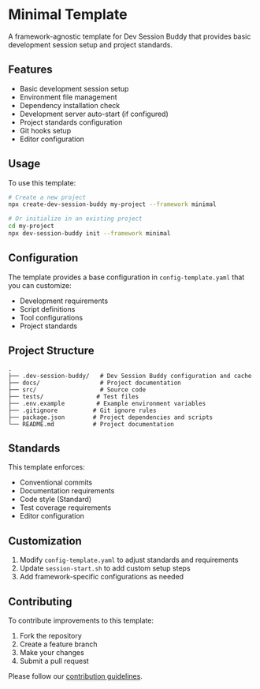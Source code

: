 # Minimal Template

A framework-agnostic template for Dev Session Buddy that provides basic development session setup and project standards.

## Features

- Basic development session setup
- Environment file management
- Dependency installation check
- Development server auto-start (if configured)
- Project standards configuration
- Git hooks setup
- Editor configuration

## Usage

To use this template:

```bash
# Create a new project
npx create-dev-session-buddy my-project --framework minimal

# Or initialize in an existing project
cd my-project
npx dev-session-buddy init --framework minimal
```

## Configuration

The template provides a base configuration in `config-template.yaml` that you can customize:

- Development requirements
- Script definitions
- Tool configurations
- Project standards

## Project Structure

```
.
├── .dev-session-buddy/   # Dev Session Buddy configuration and cache
├── docs/                 # Project documentation
├── src/                  # Source code
├── tests/               # Test files
├── .env.example         # Example environment variables
├── .gitignore          # Git ignore rules
├── package.json        # Project dependencies and scripts
└── README.md           # Project documentation
```

## Standards

This template enforces:

- Conventional commits
- Documentation requirements
- Code style (Standard)
- Test coverage requirements
- Editor configuration

## Customization

1. Modify `config-template.yaml` to adjust standards and requirements
2. Update `session-start.sh` to add custom setup steps
3. Add framework-specific configurations as needed

## Contributing

To contribute improvements to this template:

1. Fork the repository
2. Create a feature branch
3. Make your changes
4. Submit a pull request

Please follow our [contribution guidelines](../../CONTRIBUTING.md).
